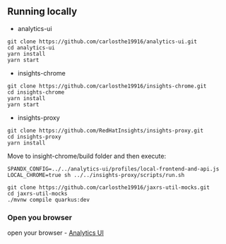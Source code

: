 ## Running locally
- analytics-ui
```shell
git clone https://github.com/carlosthe19916/analytics-ui.git
cd analytics-ui
yarn install
yarn start
```

- insights-chrome

```shell
git clone https://github.com/carlosthe19916/insights-chrome.git
cd insights-chrome
yarn install
yarn start
```

- insights-proxy
```shell
git clone https://github.com/RedHatInsights/insights-proxy.git
cd insights-proxy
yarn install
```

Move to insight-chrome/build folder and then execute:
```shell
SPANDX_CONFIG=../../analytics-ui/profiles/local-frontend-and-api.js LOCAL_CHROME=true sh ../../insights-proxy/scripts/run.sh
```

```shell
git clone https://github.com/carlosthe19916/jaxrs-util-mocks.git
cd jaxrs-util-mocks
./mvnw compile quarkus:dev
```

### Open you browser
open your browser - [Analytics UI](https://ci.foo.redhat.com:1337/analytics/xavier/dashboard)
